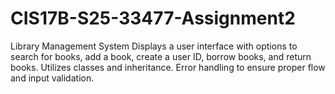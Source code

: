 # CIS17B-S25-33477-Assignment2
Library Management System
Displays a user interface with options to search for books, add a book, create a user ID, borrow books, and return books.
Utilizes classes and inheritance.
Error handling to ensure proper flow and input validation.

